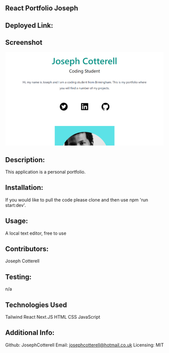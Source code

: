 ## React Portfolio Joseph

## Deployed Link:

## Screenshot

![screenshot of my portfolio](../react-portfolio/public/src/images/screenshot.png)

## Description:

This application is a personal portfolio.

## Installation:

If you would like to pull the code please clone and then use npm 'run start:dev'.

## Usage:

A local text editor, free to use

## Contributors:

Joseph Cotterell

## Testing:

n/a

## Technologies Used

Tailwind
React
Next.JS
HTML
CSS
JavaScript

## Additional Info:

Github: JosephCotterell
Email: josephcotterell@hotmail.co.uk
Licensing:
MIT
